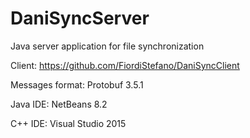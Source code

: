 # DaniSyncServer
Java server application for file synchronization

Client: https://github.com/FiordiStefano/DaniSyncClient

Messages format: Protobuf 3.5.1

Java IDE: NetBeans 8.2

C++ IDE: Visual Studio 2015
